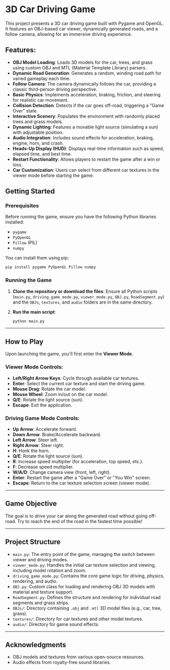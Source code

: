 
# 3D Car Driving Game

This project presents a 3D car driving game built with Pygame and OpenGL. It features an OBJ-based car viewer, dynamically generated roads, and a follow camera, allowing for an immersive driving experience.

## Features:
* **OBJ Model Loading**: Loads 3D models for the car, trees, and grass using custom OBJ and MTL (Material Template Library) parsers.
* **Dynamic Road Generation**: Generates a random, winding road path for varied gameplay each time.
* **Follow Camera**: The camera dynamically follows the car, providing a classic third-person driving perspective.
* **Basic Physics**: Implements acceleration, braking, friction, and steering for realistic car movement.
* **Collision Detection**: Detects if the car goes off-road, triggering a "Game Over" state.
* **Interactive Scenery**: Populates the environment with randomly placed trees and grass models.
* **Dynamic Lighting**: Features a movable light source (simulating a sun) with adjustable position.
* **Audio Integration**: Includes sound effects for acceleration, braking, engine, horn, and crash.
* **Heads-Up Display (HUD)**: Displays real-time information such as speed, elapsed time, and best time.
* **Restart Functionality**: Allows players to restart the game after a win or loss.
* **Car Customization**: Users can select from different car textures in the viewer mode before starting the game.


## Getting Started

### Prerequisites

Before running the game, ensure you have the following Python libraries installed:

* `pygame`
* `PyOpenGL`
* `Pillow` (PIL)
* `numpy`

You can install them using pip:

```bash
pip install pygame PyOpenGL Pillow numpy
```

### Running the Game

1.  **Clone the repository or download the files**: Ensure all Python scripts (`main.py`, `driving_game_mode.py`, `viewer_mode.py`, `OBJ.py`, `RoadSegment.py`) and the `OBJs`, `textures`, and `audio` folders are in the same directory.
2.  **Run the main script**:

    ```bash
    python main.py
    ```

---

## How to Play

Upon launching the game, you'll first enter the **Viewer Mode**.

### Viewer Mode Controls:

* **Left/Right Arrow Keys**: Cycle through available car textures.
* **Enter**: Select the current car texture and start the driving game.
* **Mouse Drag**: Rotate the car model.
* **Mouse Wheel**: Zoom in/out on the car model.
* **Q/E**: Rotate the light source (sun).
* **Escape**: Exit the application.

### Driving Game Mode Controls:

* **Up Arrow**: Accelerate forward.
* **Down Arrow**: Brake/Accelerate backward.
* **Left Arrow**: Steer left.
* **Right Arrow**: Steer right.
* **H**: Honk the horn.
* **Q/E**: Rotate the light source (sun).
* **R**: Increase speed multiplier (for acceleration, top speed, etc.).
* **F**: Decrease speed multiplier.
* **W/A/D**: Change camera view (front, left, right).
* **Enter**: Restart the game after a "Game Over" or "You Win" screen.
* **Escape**: Return to the car texture selection screen (viewer mode).

---

## Game Objective

The goal is to drive your car along the generated road without going off-road. Try to reach the end of the road in the fastest time possible!

---

## Project Structure

* `main.py`: The entry point of the game, managing the switch between viewer and driving modes.
* `viewer_mode.py`: Handles the initial car texture selection and viewing, including model rotation and zoom.
* `driving_game_mode.py`: Contains the core game logic for driving, physics, rendering, and audio.
* `OBJ.py`: Custom class for loading and rendering OBJ 3D models with material and texture support.
* `RoadSegment.py`: Defines the structure and rendering for individual road segments and grass strips.
* `OBJs/`: Directory containing `.obj` and `.mtl` 3D model files (e.g., car, tree, grass).
* `textures/`: Directory for car textures and other model textures.
* `audio/`: Directory for game sound effects.

---

## Acknowledgments

* OBJ models and textures from various open-source resources.
* Audio effects from royalty-free sound libraries.
